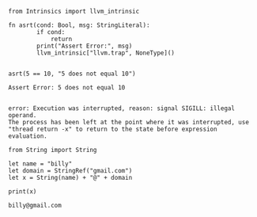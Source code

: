 ```mojo
from Intrinsics import llvm_intrinsic

fn asrt(cond: Bool, msg: StringLiteral):
        if cond:
            return
        print("Assert Error:", msg)
        llvm_intrinsic["llvm.trap", NoneType]()
 

asrt(5 == 10, "5 does not equal 10")
```

    Assert Error: 5 does not equal 10


    error: Execution was interrupted, reason: signal SIGILL: illegal operand.
    The process has been left at the point where it was interrupted, use "thread return -x" to return to the state before expression evaluation.



```mojo
from String import String

let name = "billy"
let domain = StringRef("gmail.com")
let x = String(name) + "@" + domain

print(x)
```

    billy@gmail.com

